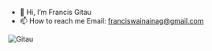 - 👋 Hi, I’m Francis Gitau
- 📫 How to reach me Email: franciswainainag@gmail.com

<!---
Gitau01Frank/Gitau01Frank is a ✨ special ✨ repository because its `README.md` (this file) appears on your GitHub profile.
You can click the Preview link to take a look at your changes.
--->


<img src="https://github-readme-stats.vercel.app/api?username=Gitau01Frank&show_icons=true&theme=tokyonight&count_private=true&show_icons=true&hide_title=true&include_all_commits=true"  alt="Gitau" /> </p>
